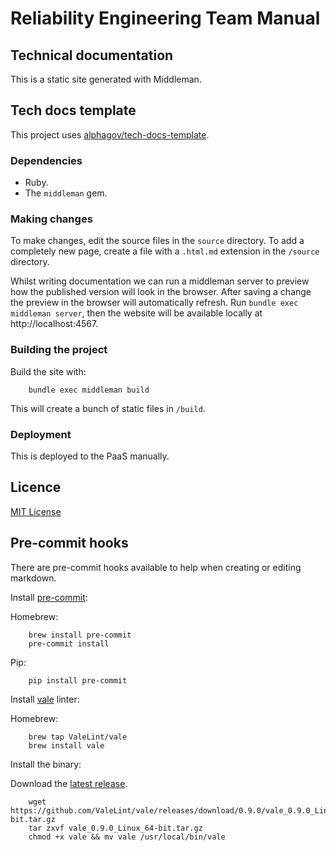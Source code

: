 # Reliability Engineering Team Manual

## Technical documentation

This is a static site generated with Middleman.

## Tech docs template

This project uses [alphagov/tech-docs-template](https://github.com/alphagov/tech-docs-template).

### Dependencies

- Ruby.
- The `middleman` gem.

### Making changes

To make changes, edit the source files in the `source` directory. To add a
completely new page, create a file with a `.html.md` extension in the `/source`
directory.

Whilst writing documentation we can run a middleman server to preview how the
published version will look in the browser. After saving a change the preview in
the browser will automatically refresh. Run `bundle exec middleman server`,
then the website will be available locally at http://localhost:4567.

### Building the project

Build the site with:

        bundle exec middleman build

This will create a bunch of static files in `/build`.

### Deployment

This is deployed to the PaaS manually.

## Licence

[MIT License](LICENCE.md)

## Pre-commit hooks

There are pre-commit hooks available to help when creating or editing markdown.

Install [pre-commit][]:

Homebrew:

        brew install pre-commit
        pre-commit install

Pip:

        pip install pre-commit

Install [vale][] linter:

Homebrew:

        brew tap ValeLint/vale
        brew install vale

Install the binary:

Download the [latest release](https://github.com/valelint/vale/releases).

        wget https://github.com/ValeLint/vale/releases/download/0.9.0/vale_0.9.0_Linux_64-bit.tar.gz
        tar zxvf vale_0.9.0_Linux_64-bit.tar.gz
        chmod +x vale && mv vale /usr/local/bin/vale

[pre-commit]: https://github.com/pre-commit/pre-commit
[vale]: https://github.com/ValeLint/vale
